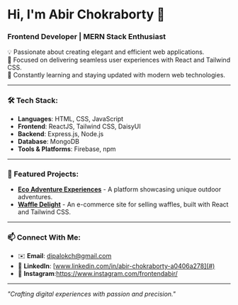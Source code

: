 # Hi, I'm Abir Chokraborty 👋  
### Frontend Developer | MERN Stack Enthusiast  

💡 Passionate about creating elegant and efficient web applications.  
🎯 Focused on delivering seamless user experiences with React and Tailwind CSS.  
🌱 Constantly learning and staying updated with modern web technologies.  

---

### 🛠 Tech Stack:
- **Languages**: HTML, CSS, JavaScript  
- **Frontend**: ReactJS, Tailwind CSS, DaisyUI  
- **Backend**: Express.js, Node.js  
- **Database**: MongoDB  
- **Tools & Platforms**: Firebase, npm  

---

### 🚀 Featured Projects:
- **[Eco Adventure Experiences](#)** - A platform showcasing unique outdoor adventures.
- **[Waffle Delight](#)** - An e-commerce site for selling waffles, built with React and Tailwind CSS.  

---

### 📫 Connect With Me:
- ✉️ **Email**: [dipalokch@gmail.com](mailto:your.email@example.com)  
- 💼 **LinkedIn**: [www.linkedin.com/in/abir-chokraborty-a0406a278](#)  
- 📸 **Instagram**:https://www.instagram.com/frontendabir/

---

_"Crafting digital experiences with passion and precision."_  
